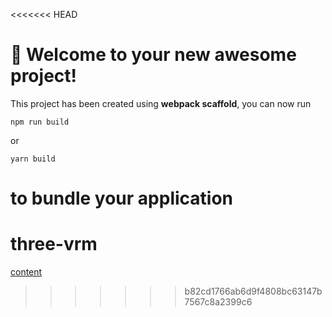 <<<<<<< HEAD
# 🚀 Welcome to your new awesome project!

This project has been created using **webpack scaffold**, you can now run

```
npm run build
```

or

```
yarn build
```

to bundle your application
=======
# three-vrm
[content](https://akatsuki1910.github.io/three-vrm/dist)
>>>>>>> b82cd1766ab6d9f4808bc63147b7567c8a2399c6

